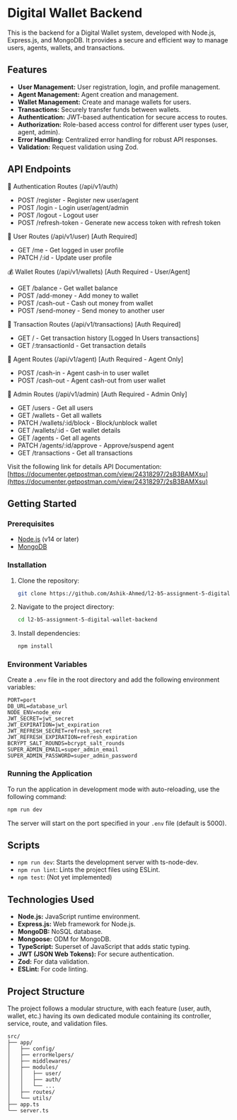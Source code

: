 # Digital Wallet Backend

This is the backend for a Digital Wallet system, developed with Node.js, Express.js, and MongoDB. It provides a secure and efficient way to manage users, agents, wallets, and transactions.

## Features

*   **User Management:** User registration, login, and profile management.
*   **Agent Management:** Agent creation and management.
*   **Wallet Management:** Create and manage wallets for users.
*   **Transactions:** Securely transfer funds between wallets.
*   **Authentication:** JWT-based authentication for secure access to routes.
*   **Authorization:** Role-based access control for different user types (user, agent, admin).
*   **Error Handling:** Centralized error handling for robust API responses.
*   **Validation:** Request validation using Zod.

## API Endpoints

🔐 Authentication Routes (/api/v1/auth)
- POST   /register     - Register new user/agent
- POST   /login        - Login user/agent/admin
- POST   /logout       - Logout user
- POST   /refresh-token - Generate new access token with refresh token


👤 User Routes (/api/v1/user) [Auth Required]
- GET    /me          - Get logged in user profile
- PATCH  /:id         - Update user profile


💰 Wallet Routes (/api/v1/wallets) [Auth Required - User/Agent]
- GET    /balance     - Get wallet balance
- POST   /add-money   - Add money to wallet
- POST   /cash-out    - Cash out money from wallet
- POST   /send-money  - Send money to another user


🔁 Transaction Routes (/api/v1/transactions) [Auth Required]
- GET    /            - Get transaction history [Logged In Users transactions]
- GET    /:transactionId - Get transaction details


🏪 Agent Routes (/api/v1/agent) [Auth Required - Agent Only]
- POST   /cash-in     - Agent cash-in to user wallet
- POST   /cash-out    - Agent cash-out from user wallet


👑 Admin Routes (/api/v1/admin) [Auth Required - Admin Only]
- GET    /users       - Get all users
- GET    /wallets     - Get all wallets
- PATCH  /wallets/:id/block - Block/unblock wallet
- GET    /wallets/:id - Get wallet details
- GET    /agents      - Get all agents
- PATCH  /agents/:id/approve - Approve/suspend agent
- GET    /transactions - Get all transactions

Visit the following link for details API Documentation: [https://documenter.getpostman.com/view/24318297/2sB3BAMXsu](https://documenter.getpostman.com/view/24318297/2sB3BAMXsu)


## Getting Started

### Prerequisites

*   [Node.js](https://nodejs.org/en/) (v14 or later)
*   [MongoDB](https://www.mongodb.com/)

### Installation

1.  Clone the repository:
    ```bash
    git clone https://github.com/Ashik-Ahmed/l2-b5-assignment-5-digital-wallet-backend.git
    ```
2.  Navigate to the project directory:
    ```bash
    cd l2-b5-assignment-5-digital-wallet-backend
    ```
3.  Install dependencies:
    ```bash
    npm install
    ```

### Environment Variables

Create a `.env` file in the root directory and add the following environment variables:

```
PORT=port
DB_URL=database_url
NODE_ENV=node_env
JWT_SECRET=jwt_secret
JWT_EXPIRATION=jwt_expiration
JWT_REFRESH_SECRET=refresh_secret
JWT_REFRESH_EXPIRATION=refresh_expiration
BCRYPT_SALT_ROUNDS=bcrypt_salt_rounds
SUPER_ADMIN_EMAIL=super_admin_email
SUPER_ADMIN_PASSWORD=super_admin_password
```

### Running the Application

To run the application in development mode with auto-reloading, use the following command:

```bash
npm run dev
```

The server will start on the port specified in your `.env` file (default is 5000).

## Scripts

*   `npm run dev`: Starts the development server with ts-node-dev.
*   `npm run lint`: Lints the project files using ESLint.
*   `npm test`: (Not yet implemented)

## Technologies Used

*   **Node.js:** JavaScript runtime environment.
*   **Express.js:** Web framework for Node.js.
*   **MongoDB:** NoSQL database.
*   **Mongoose:** ODM for MongoDB.
*   **TypeScript:** Superset of JavaScript that adds static typing.
*   **JWT (JSON Web Tokens):** For secure authentication.
*   **Zod:** For data validation.
*   **ESLint:** For code linting.

## Project Structure

The project follows a modular structure, with each feature (user, auth, wallet, etc.) having its own dedicated module containing its controller, service, route, and validation files.

```
src/
├── app/
│   ├── config/
│   ├── errorHelpers/
│   ├── middlewares/
│   ├── modules/
│   │   ├── user/
│   │   ├── auth/
│   │   └── ...
│   ├── routes/
│   └── utils/
├── app.ts
└── server.ts
```


